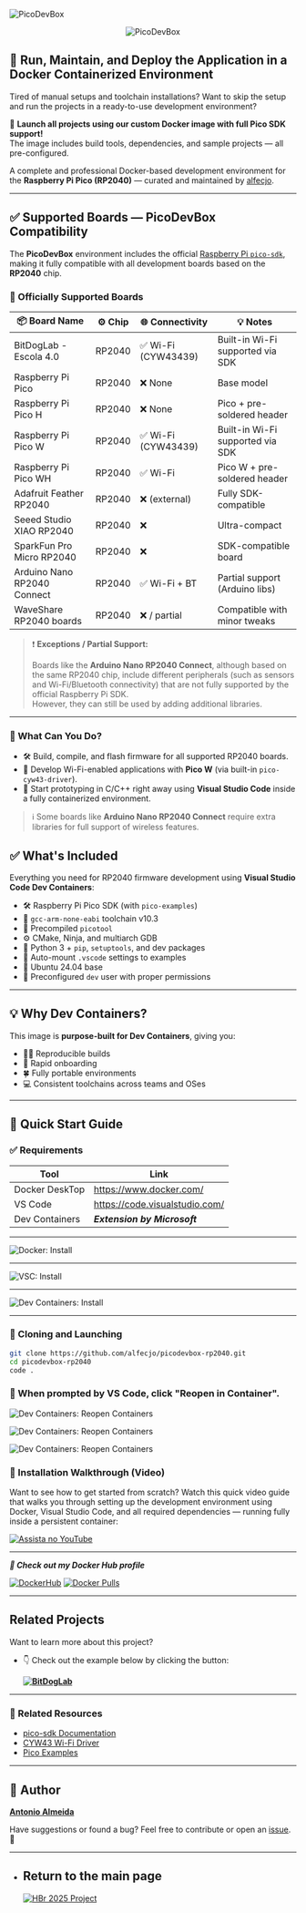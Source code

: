 ![PicoDevBox](./img/indevelopment.png)

<p align="center">
  <img src="./img/picodevbox.png" alt="PicoDevBox" />
</p>

## 🐳 Run, Maintain, and Deploy the Application in a Docker Containerized Environment

Tired of manual setups and toolchain installations? Want to skip the setup and run the projects in a ready-to-use development environment?

🚀 **Launch all projects using our custom Docker image with full Pico SDK support!**  
The image includes build tools, dependencies, and sample projects — all pre-configured.

A complete and professional Docker-based development environment for the **Raspberry Pi Pico (RP2040)** — curated and maintained by [alfecjo](https://alfecjo.github.io/).

---

## ✅ Supported Boards — PicoDevBox Compatibility

The **PicoDevBox** environment includes the official [Raspberry Pi `pico-sdk`](https://github.com/raspberrypi/pico-sdk), making it fully compatible with all development boards based on the **RP2040** chip.

### 🧠 Officially Supported Boards

| 📦 Board Name                     | ⚙️ Chip     | 🌐 Connectivity     | 💡 Notes                          |
|----------------------------------|-------------|---------------------|-----------------------------------|
| BitDogLab - Escola 4.0           | RP2040      | ✅ Wi-Fi (CYW43439) | Built-in Wi-Fi supported via SDK |
| Raspberry Pi Pico                | RP2040      | ❌ None              | Base model                        |
| Raspberry Pi Pico H              | RP2040      | ❌ None              | Pico + pre-soldered header        |
| Raspberry Pi Pico W              | RP2040      | ✅ Wi-Fi (CYW43439) | Built-in Wi-Fi supported via SDK |
| Raspberry Pi Pico WH             | RP2040      | ✅ Wi-Fi             | Pico W + pre-soldered header      |
| Adafruit Feather RP2040         | RP2040      | ❌ (external)        | Fully SDK-compatible              |
| Seeed Studio XIAO RP2040        | RP2040      | ❌                   | Ultra-compact                     |
| SparkFun Pro Micro RP2040       | RP2040      | ❌                   | SDK-compatible board              |
| Arduino Nano RP2040 Connect     | RP2040      | ✅ Wi-Fi + BT        | Partial support (Arduino libs)   |
| WaveShare RP2040 boards         | RP2040      | ❌ / partial         | Compatible with minor tweaks      |


> ❗️ **Exceptions / Partial Support:**
> 
> Boards like the **Arduino Nano RP2040 Connect**, although based on the same RP2040 chip, include different peripherals (such as sensors and Wi-Fi/Bluetooth connectivity) that are not fully supported by the official Raspberry Pi SDK.  
> However, they can still be used by adding additional libraries.

---

### 🏁 What Can You Do?

- 🛠️ Build, compile, and flash firmware for all supported RP2040 boards.
- 📡 Develop Wi-Fi-enabled applications with **Pico W** (via built-in `pico-cyw43-driver`).
- 🚀 Start prototyping in C/C++ right away using **Visual Studio Code** inside a fully containerized environment.

> ℹ️ Some boards like **Arduino Nano RP2040 Connect** require extra libraries for full support of wireless features.

## ✅ What's Included

Everything you need for RP2040 firmware development using **Visual Studio Code Dev Containers**:

- 🛠️ Raspberry Pi Pico SDK (with `pico-examples`)
- 💸 `gcc-arm-none-eabi` toolchain v10.3
- 🔧 Precompiled `picotool`
- ⚙️ CMake, Ninja, and multiarch GDB
- 🐍 Python 3 + `pip`, `setuptools`, and dev packages
- 🧠 Auto-mount `.vscode` settings to examples
- 🐧 Ubuntu 24.04 base
- 👤 Preconfigured `dev` user with proper permissions

---

## 💡 Why Dev Containers?

This image is **purpose-built for Dev Containers**, giving you:

- 👨‍💻 Reproducible builds
- 🚀 Rapid onboarding
- 🍀 Fully portable environments
- 💻 Consistent toolchains across teams and OSes

---

## 🚀 Quick Start Guide

### ✅ Requirements

| Tool            | Link                                  |
|-----------------|---------------------------------------|
| Docker DeskTop  | https://www.docker.com/               |
| VS Code         | https://code.visualstudio.com/        |
| Dev Containers  | ***Extension by Microsoft***          |

---
![Docker: Install](img/img004.jpg)

---
![VSC: Install](img/img005.jpg)

---
![Dev Containers: Install](img/img006.jpg)

---

### 🔧 Cloning and Launching

```bash
git clone https://github.com/alfecjo/picodevbox-rp2040.git
cd picodevbox-rp2040
code .
```

### 📁 When prompted by VS Code, click "Reopen in Container".

![Dev Containers: Reopen Containers](img/img001.jpg)

![Dev Containers: Reopen Containers](img/img002.jpg)

![Dev Containers: Reopen Containers](img/img003.jpg)

### 🎥 Installation Walkthrough (Video)
Want to see how to get started from scratch?
Watch this quick video guide that walks you through setting up the development environment using Docker, Visual Studio Code, and all required dependencies — running fully inside a persistent container:

[![Assista no YouTube](https://img.youtube.com/vi/_GeK1iBx_gQ/hqdefault.jpg)](https://www.youtube.com/watch?v=_GeK1iBx_gQ)

---

***🔹 Check out my Docker Hub profile***

[![DockerHub](https://img.shields.io/badge/DockerHub-alfecjo-yelow?logo=docker&style=for-the-badge)](https://hub.docker.com/u/alfecjo)
[![Docker Pulls](https://img.shields.io/docker/pulls/alfecjo/picodevbox?style=for-the-badge)](https://hub.docker.com/r/alfecjo/picodevbox)

---

## Related Projects

Want to learn more about this project?

- 👇 Check out the example below by clicking the button:

  **[![BitDogLab](./img/bitdoglab.png)](https://github.com/BitDogLab/BitDogLab)**
---

### 🔗 Related Resources

- [pico-sdk Documentation](https://raspberrypi.github.io/pico-sdk-doxygen/)
- [CYW43 Wi-Fi Driver](https://github.com/raspberrypi/pico-sdk/tree/master/lib/)
- [Pico Examples](https://github.com/raspberrypi/pico-examples)


---

## 👤 Author
**[Antonio Almeida](https://alfecjo.github.io/)**

Have suggestions or found a bug?
Feel free to contribute or open an [issue](https://github.com/alfecjo/antonio_almeida_embarcatech_HBr_2025/issues). 🚀

---

- ## Return to the main page
  [![HBr 2025 Project](https://img.shields.io/badge/HBr_2025_Project-000000?style=for-the-badge&logo=github&logoColor=white)](https://github.com/alfecjo/antonio_almeida_embarcatech_HBr_2025)
